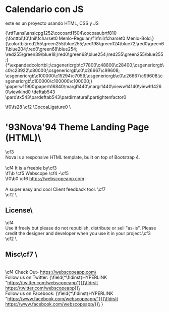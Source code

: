 # Calendario con JS

este es un proyecto usando HTML, CSS y JS


{\rtf1\ansi\ansicpg1252\cocoartf1504\cocoasubrtf810
{\fonttbl\f0\fnil\fcharset0 Menlo-Regular;\f1\fnil\fcharset0 Menlo-Bold;}
{\colortbl;\red255\green255\blue255;\red198\green124\blue72;\red0\green61\blue204;\red0\green68\blue254;
\red255\green39\blue18;\red0\green68\blue254;\red255\green255\blue255;}
{\*\expandedcolortbl;;\csgenericrgb\c77800\c48800\c28400;\csgenericrgb\c0\c23922\c80000;\csgenericrgb\c0\c26667\c99608;
\csgenericrgb\c100000\c15294\c7059;\csgenericrgb\c0\c26667\c99608;\csgenericrgb\c100000\c100000\c100000;}
\paperw11900\paperh16840\margl1440\margr1440\vieww14140\viewh14260\viewkind0
\deftab543
\pard\tx543\pardeftab543\pardirnatural\partightenfactor0

\f0\fs28 \cf2 \CocoaLigature0 \
# \'93Nova\'94 Theme Landing Page (HTML)\
\cf3 \
Nova is a responsive HTML template, built on top of Bootstrap 4. \
\
\cf4 It is a freebie by\cf3  
\f1\b \cf5 Webscope \cf4 -\cf5  
\f0\b0 \cf6 https://webscopeapp.com : \
\
A  super easy and cool Client feedback tool. \cf7 \
\cf2 \
## License\
\cf4 \
Use it freely but please do not republish, distribute or sell "as-is". Please credit the designer and developer when you use it in your project.\cf3 \
\cf2 \
## Misc\cf7 \
\
\cf4 Check Out- https://webscopeapp.com\
\
Follow us on Twitter: {\field{\*\fldinst{HYPERLINK "https://twitter.com/webscopeapp"}}{\fldrslt https://twitter.com/webscopeapp}}\
\
Follow us on Facebook: {\field{\*\fldinst{HYPERLINK "https://www.facebook.com/webscopeapp/"}}{\fldrslt https://www.facebook.com/webscopeapp/}}\
}
